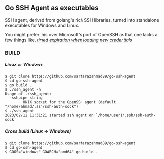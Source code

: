 ## Go SSH Agent as executables ##
SSH agent, derived from golang's rich SSH libraries, turned into standalone executables for Windows and Linux. 

You might prefer this over Microsoft's port of OpenSSH as that one lacks a few things like, [_timed expiration  when loading new credentials_ ](https://github.com/openssh/libopenssh/blob/master/ssh/PROTOCOL.agent#L101)


### BUILD
##### Linux or Windows
````
$ git clone https://github.com/sarfarazahmad89/go-ssh-agent
$ cd go-ssh-agent
$ go build .
$ ./ssh_agent -h
Usage of ./ssh_agent:
  -sshpipe string
        UNIX socket for the OpenSSH agent (default "/home/ahmad/.ssh/ssh-auth-sock")
$ ./ssh_agent
2023/02/12 11:31:21 started ssh agent on `/home/user1/.ssh/ssh-auth-sock`
````
#####

##### Cross build (Linux -> Windows) 
````
$ git clone https://github.com/sarfarazahmad89/go-ssh-agent
$ cd go-ssh-agent
$ GOOS="windows" GOARCH="amd64" go build .
````
#####
